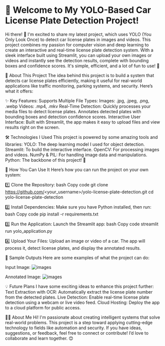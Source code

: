 # 🚗 Welcome to My YOLO-Based Car License Plate Detection Project!

Hi there! 👋
I'm excited to share my latest project, which uses YOLO (You Only Look Once) to detect car license plates in images and videos. This project combines my passion for computer vision and deep learning to create an interactive and real-time license plate detection system.
With a sleek interface built using Streamlit, you can upload your own images or videos and instantly see the detection results, complete with bounding boxes and confidence scores. It's simple, efficient, and a lot of fun to use! 🚀

📂 About This Project
The idea behind this project is to build a system that detects car license plates efficiently, making it useful for real-world applications like traffic monitoring, parking systems, and security. Here’s what it offers:

✨ Key Features:
Supports Multiple File Types:
Images: .jpg, .jpeg, .png, .webp
Videos: .mp4, .mkv
Real-Time Detection:
Quickly processes your media files to detect license plates.
Annotates detected plates with bounding boxes and detection confidence scores.
Interactive User Interface:
Built with Streamlit, the app makes it easy to upload files and view results right on the screen.

🛠️ Technologies I Used
This project is powered by some amazing tools and libraries:
YOLO: The deep learning model I used for object detection.
Streamlit: To build the interactive interface.
OpenCV: For processing images and videos.
NumPy & PIL: For handling image data and manipulations.
Python: The backbone of this project! 🐍

🚀 How You Can Use It
Here’s how you can run the project on your own system:

1️⃣ Clone the Repository:
bash
Copy code
git clone https://github.com/<your_username>/yolo-license-plate-detection.git
cd yolo-license-plate-detection

2️⃣ Install Dependencies:
Make sure you have Python installed, then run:
bash
Copy code
pip install -r requirements.txt

3️⃣ Run the Application:
Launch the Streamlit app:
bash
Copy code
streamlit run yolo_application.py

4️⃣ Upload Your Files:
Upload an image or video of a car.
The app will process it, detect license plates, and display the annotated results.

📸 Sample Outputs
Here are some examples of what the project can do:

Input Image:
    ![images](https://github.com/user-attachments/assets/6026e62c-d94f-4cf5-b7ff-a8738396ec1f)

Annotated Image:
![images](https://github.com/user-attachments/assets/f92ccba4-0cc2-42f6-a909-792b031a8147)


💡 Future Plans
I have some exciting ideas to enhance this project further:
Text Extraction with OCR: Automatically extract the license plate number from the detected plates.
Live Detection: Enable real-time license plate detection using a webcam or live video feed.
Cloud Hosting: Deploy the app to a cloud platform for public access.

👨‍💻 About Me
Hi! I'm passionate about creating intelligent systems that solve real-world problems. This project is a step toward applying cutting-edge technology to fields like automation and security.
If you have ideas, suggestions, or feedback, feel free to connect or contribute! I’d love to collaborate and learn together. 😊
